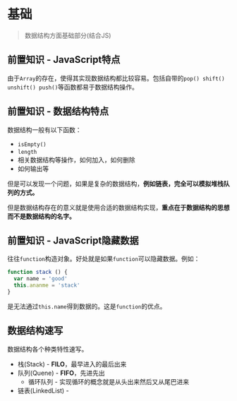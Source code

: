 # 基础
> 数据结构方面基础部分(结合JS)

## 前置知识 - JavaScript特点

由于`Array`的存在，使得其实现数据结构都比较容易。包括自带的`pop() shift() unshift() push()`等函数都易于数据结构操作。

## 前置知识 - 数据结构特点

数据结构一般有以下函数：

* `isEmpty()`
* `length`
* 相关数据结构等操作，如何加入，如何删除
* 如何输出等

但是可以发现一个问题，如果是复杂的数据结构，**例如链表，完全可以模拟堆栈队列的方式。**

但是数据结构存在的意义就是使用合适的数据结构实现，**重点在于数据结构的思想而不是数据结构的名字。**

## 前置知识 - JavaScript隐藏数据

往往`function`构造对象。好处就是如果`function`可以隐藏数据。例如：

```JavaScript
function stack () {
  var name = 'good'
  this.ananme = 'stack'
}
```

是无法通过`this.name`得到数据的。这是`function`的优点。

## 数据结构速写

数据结构各个种类特性速写。

* 栈(Stack) - **FILO**，最早进入的最后出来
* 队列(Quene) - **FIFO**，先进先出
  * 循环队列 - 实现循环的概念就是从头出来然后又从尾巴进来
* 链表(LinkedList) - 